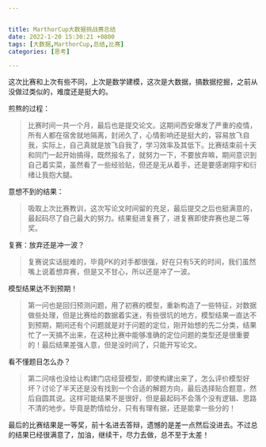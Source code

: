 ```yaml
---


title: MarthorCup大数据挑战赛总结
date: 2022-1-20 15:30:21 +0800
tags: [大数据,MarthorCup,总结,比赛]
categories: [思考]

---
```


这次比赛和上次有些不同，上次是数学建模，这次是大数据，搞数据挖掘，之前从没做过类似的，难度还是挺大的。

煎熬的过程：

> 比赛时间一共一个月，最后也是提交论文。这期间西安爆发了严重的疫情，所有人都在宿舍就地隔离，封闭久了，心情影响还是挺大的，容易放飞自我，实际上，自己真就是放飞自我了，学习效率及其低下。比赛结束前十天和同门一起开始搞得，既然报名了，就努力一下，不要放弃嘛，期间意识到自己着实菜，虽然看了一些经验贴，但还是无从着手，还是要感谢翔宇和衍绪让我抱大腿。

意想不到的结果：

>吸取上次比赛教训，这次写论文时间留的充足，最后提交之后也挺满意的，最起码尽了自己最大的努力。结果挺进复赛了，进复赛即使弃赛也是二等奖。

复赛：放弃还是冲一波？

> 复赛说实话挺难的，毕竟PK的对手都很强，好在只有5天的时间，我们虽然嘴上说着想弃赛，但是又不甘心，所以还是冲了一波。

模型结果达不到预期！

> 第一问也是回归预测问题，用了初赛的模型，重新构造了一些特征，对数据做些处理，但是比赛给的数据着实迷，有些很坑的地方，模型结果一直达不到预期，期间还有个问题就是对于问题的定位，刚开始想的先二分类，结果忙了一天搞不出来，在这种比赛中能够准确的定位问题的类型还是很重要的！最后结果差强人意，但是没时间了，只能开写论文。

看不懂题目怎么办？

> 第二问啥也没给让构建门店经营模型，即使构建出来了，怎么评价模型好坏？讨论了半天还是没有找到一个合适的解题方向，最后选择贴合题意，然后自圆其说。这样可能结果不是很好，但是最起码不会落个没有逻辑、思路不清的地步。毕竟是酌情给分，只有有理有据，还是能拿一些分的！

最后的比赛结果是一等奖，前十名进去答辩，遗憾的是差一点然后没进去。不过总的结果已经很满意了，加油，继续干，尽力去做，总不至于太差！

